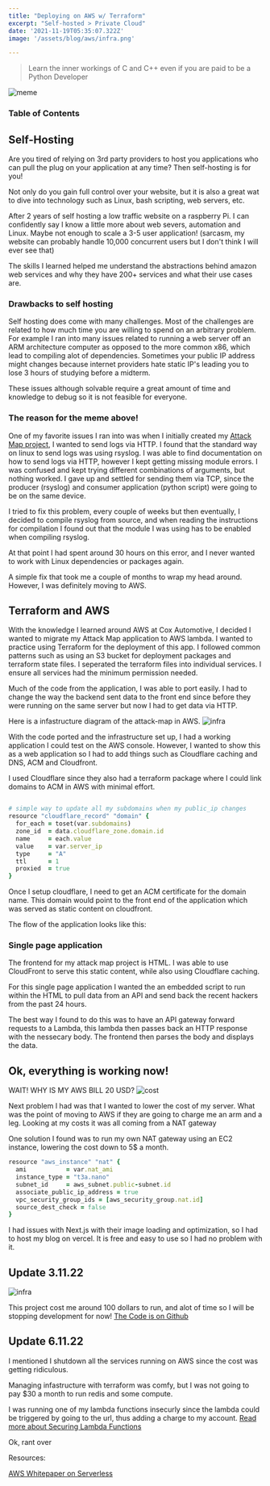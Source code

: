 ```yaml
---
title: "Deploying on AWS w/ Terraform"
excerpt: "Self-hosted > Private Cloud"
date: '2021-11-19T05:35:07.322Z'
image: '/assets/blog/aws/infra.png'

---
```


> Learn the inner workings of C and C++ even if you are paid to be a Python Developer

![meme](/assets/blog/aws/alpine.JPG)

### Table of Contents


## Self-Hosting

Are you tired of relying on 3rd party providers to host you applications who can pull the plug on your application at any time? Then self-hosting is for you!

Not only do you gain full control over your website, but it is also a great wat to dive into technology such as Linux, bash scripting, web servers, etc.

After 2 years of self hosting a low traffic website on a raspberry Pi. I can confidently say I know a little more about web severs, automation and Linux. Maybe not enough to scale a 3-5 user application! (sarcasm, my website can probably handle 10,000 concurrent users but I don't think I will ever see that)

The skills I learned helped me understand the abstractions behind amazon web services and why they have 200+ services and what their use cases are.

### Drawbacks to self hosting

Self hosting does come with many challenges. Most of the challenges are related to how much time you are willing to spend on an arbitrary problem. For example I ran into many issues related to running a web server off an ARM architecture computer as opposed to the more common x86, which lead to compiling alot of dependencies. Sometimes your public IP address might changes because internet providers hate static IP's leading you to lose 3 hours of studying before a midterm.

These issues although solvable require a great amount of time and knowledge to debug so it is not feasible for everyone. 

### The reason for the meme above!

One of my favorite issues I ran into was when I initially created my [Attack Map project](/posts/attack-map), I wanted to send logs via HTTP.
I found that the standard way on linux to send logs was using rsyslog. I was able to find documentation on how to send logs via HTTP, however I kept getting missing module errors. I was confused and kept trying different combinations of arguments, but nothing worked.
I gave up and settled for sending them via TCP, since the producer (rsyslog) and consumer application (python script) were going to be on the same device. 

I tried to fix this problem, every couple of weeks but then eventually, I decided to compile rsyslog from source, and when reading the instructions for compilation I found out that the module I was using has to be enabled when compiling rsyslog. 

At that point I had spent around 30 hours on this error, and I never wanted to work with Linux dependencies or packages again.

A simple fix that took me a couple of months to wrap my head around. However, I was definitely moving to AWS.
## Terraform and AWS

With the knowledge I learned around AWS at Cox Automotive, I decided I wanted to migrate my Attack Map application to AWS lambda. I wanted to practice using Terraform for the deployment of this app. I followed common patterns such as using an S3 bucket for deployment packages and terraform state files. I seperated the terraform files into individual services. I ensure all services had the minimum permission needed.

Much of the code from the application, I was able to port easily. I had to change the way the backend sent data to the front end since before they were running on the same server but now I had to get data via HTTP.

Here is a infastructure diagram of the attack-map in AWS.
![infra](/assets/blog/aws/infra.png)

With the code ported and the infrastructure set up, I had a working application I could test on the AWS console. However, I wanted to show this as a web application so I had to add things such as Cloudflare caching and DNS, ACM and Cloudfront.

I used Cloudflare since they also had a terraform package where I could link domains to ACM in AWS with minimal effort.

```ruby

# simple way to update all my subdomains when my public_ip changes
resource "cloudflare_record" "domain" {
  for_each = toset(var.subdomains)
  zone_id  = data.cloudflare_zone.domain.id
  name     = each.value
  value    = var.server_ip
  type     = "A"
  ttl      = 1
  proxied  = true
}
```

Once I setup cloudflare, I need to get an ACM certificate for the domain name. This domain would point to the front end of the application which was served as static content on cloudfront.

The flow of the application looks like this:


<!-- TODO: add diagram here -->


### Single page application
The frontend for my attack map project is HTML. I was able to use CloudFront to serve this static content, while also using Cloudflare caching.

For this single page application I wanted the an embedded script to run within the HTML to pull data from an API and send back the recent hackers from the past 24 hours.

The best way I found to do this was to have an API gateway forward requests to a Lambda, this lambda then passes back an HTTP response with the nessecary body. The frontend then parses the body and displays the data.

## Ok, everything is working now!

WAIT! WHY IS MY AWS BILL 20 USD? 
![cost](/assets/blog/aws/cost1.png)

Next problem I had was that I wanted to lower the cost of my server.
What was the point of moving to AWS if they are going to charge me an arm and a leg.
Looking at my costs it was all coming from a NAT gateway


One solution I found was to run my own NAT gateway using an EC2 instance, lowering the cost down to 5$ a month.
```ruby
resource "aws_instance" "nat" {
  ami           = var.nat_ami 
  instance_type = "t3a.nano"
  subnet_id     = aws_subnet.public-subnet.id
  associate_public_ip_address = true
  vpc_security_group_ids = [aws_security_group.nat.id]
  source_dest_check = false
}
```

I had issues with Next.js with their image loading and optimization, so I had to host my blog on vercel.
It is free and easy to use so I had no problem with it.


## Update 3.11.22
![infra](/assets/blog/aws/rip.png)

This project cost me around 100 dollars to run, and alot of time so I will be stopping development for now!
[The Code is on Github](https://github.com/notedwin/infra)

## Update 6.11.22
I mentioned I shutdown all the services running on AWS since the cost was getting ridiculous.

Managing infastructure with terraform was comfy, but I was not going to pay $30 a month to run redis and some compute.

I was running one of my lambda functions insecurly since the lambda could be triggered by going to the url, thus adding a charge to my account. 
[Read more about Securing Lambda Functions](https://www.wiz.io/blog/securing-aws-lambda-function-urls/)

Ok, rant over


Resources:

[AWS Whitepaper on Serverless](https://docs.aws.amazon.com/whitepapers/latest/serverless-multi-tier-architectures-api-gateway-lambda/single-page-application.html)